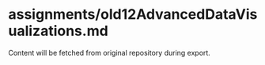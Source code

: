 # assignments/old12AdvancedDataVisualizations.md

Content will be fetched from original repository during export.